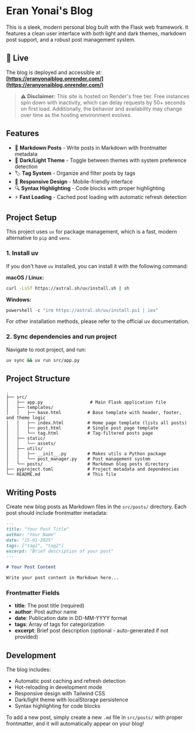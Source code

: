 # Eran Yonai's Blog

This is a sleek, modern personal blog built with the Flask web framework. It features a clean user interface with both light and dark themes, markdown post support, and a robust post management system.

## 🚀 Live

The blog is deployed and accessible at: **[https://eranyonaiblog.onrender.com/](https://eranyonaiblog.onrender.com/)**

> **⚠️ Disclaimer:** This site is hosted on Render's free tier. Free instances spin down with inactivity, which can delay requests by 50+ seconds on first load. Additionally, the behavior and availability may change over time as the hosting environment evolves.

## Features

- 📝 **Markdown Posts** - Write posts in Markdown with frontmatter metadata
- 🎨 **Dark/Light Theme** - Toggle between themes with system preference detection
- 🏷️ **Tag System** - Organize and filter posts by tags
- 📱 **Responsive Design** - Mobile-friendly interface
- 🔍 **Syntax Highlighting** - Code blocks with proper highlighting
- ⚡ **Fast Loading** - Cached post loading with automatic refresh detection

## Project Setup

This project uses `uv` for package management, which is a fast, modern alternative to `pip` and `venv`.

### 1. Install uv

If you don't have `uv` installed, you can install it with the following command:

**macOS / Linux:**
```bash
curl -LsSf https://astral.sh/uv/install.sh | sh
```

**Windows:**
```powershell
powershell -c "irm https://astral.sh/uv/install.ps1 | iex"
```

For other installation methods, please refer to the official uv documentation.

### 2. Sync dependencies and run project

Navigate to root project, and run:
```bash
uv sync && uv run src/app.py
```

## Project Structure

```
.
├── src/
│   ├── app.py                  # Main Flask application file
│   ├── templates/
│   │   ├── base.html          # Base template with header, footer, and theme logic
│   │   ├── index.html         # Home page template (lists all posts)
│   │   ├── post.html          # Single post page template
│   │   └── tag.html           # Tag-filtered posts page
│   ├── static/
│   │   └── assets/
│   ├── utils/
│   │   ├── __init__.py        # Makes utils a Python package
│   │   └── post_manager.py    # Post management system
│   └── posts/                 # Markdown blog posts directory
├── pyproject.toml             # Project metadata and dependencies
└── README.md                  # This file
```

## Writing Posts

Create new blog posts as Markdown files in the `src/posts/` directory. Each post should include frontmatter metadata:

```markdown
---
title: "Your Post Title"
author: "Your Name"
date: "15-01-2025"
tags: ["tag1", "tag2"]
excerpt: "Brief description of your post"
---

# Your Post Content

Write your post content in Markdown here...
```

### Frontmatter Fields

- **title**: The post title (required)
- **author**: Post author name
- **date**: Publication date in DD-MM-YYYY format
- **tags**: Array of tags for categorization
- **excerpt**: Brief post description (optional - auto-generated if not provided)

## Development

The blog includes:
- Automatic post caching and refresh detection
- Hot-reloading in development mode
- Responsive design with Tailwind CSS
- Dark/light theme with localStorage persistence
- Syntax highlighting for code blocks

To add a new post, simply create a new `.md` file in `src/posts/` with proper frontmatter, and it will automatically appear on your blog!
